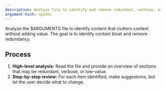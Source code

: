 ```yaml
---
description: Analyze file to identify and remove redundant, verbose, or low-value content
argument-hint: <path>
---
```


Analyze the $ARGUMENTS file to identify content that clutters context without adding value. The goal is to identify context bloat and remove redundancy.

## Process

1. **High-level analysis:** Read the file and provide an overview of sections that may be redundant, verbose, or low-value.
2. **Step-by-step review:** For each item identified, make suggestions, but let the user decide what to change.
